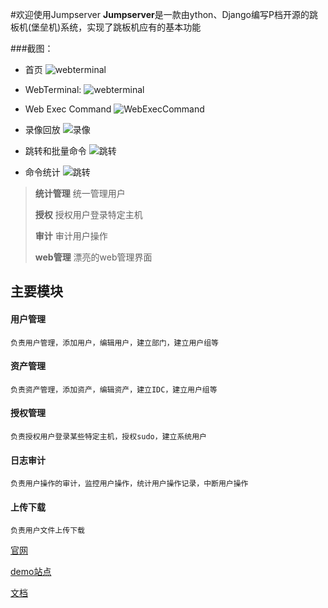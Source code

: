 #欢迎使用Jumpserver
**Jumpserver**是一款由ython、Django编写P档开源的跳板机(堡垒机)系统，实现了跳板机应有的基本功能

###截图：

* 首页
![webterminal](https://github.com/ibuler/static/raw/master/jumpserver3/index.jpeg)

* WebTerminal:
![webterminal](https://github.com/ibuler/static/raw/master/jumpserver3/webTerminal.gif)

* Web Exec Command
![WebExecCommand](https://github.com/ibuler/static/raw/master/jumpserver3/webExec.gif)

* 录像回放
![录像](https://github.com/ibuler/static/raw/master/jumpserver3/record.gif)

* 跳转和批量命令
![跳转](https://github.com/ibuler/static/raw/master/jumpserver3/connect.gif)

* 命令统计
![跳转](https://github.com/ibuler/static/raw/master/jumpserver3/command.png)


> **统计管理** 统一管理用户 
> 
> **授权** 授权用户登录特定主机
> 
> **审计** 审计用户操作
> 
> **web管理** 漂亮的web管理界面

## 主要模块
#### 用户管理 ####
	负责用户管理，添加用户，编辑用户，建立部门，建立用户组等
#### 资产管理 ####
	负责资产管理，添加资产，编辑资产，建立IDC，建立用户组等
#### 授权管理 ####
	负责授权用户登录某些特定主机，授权sudo，建立系统用户
#### 日志审计 ####
	负责用户操作的审计，监控用户操作，统计用户操作记录，中断用户操作
#### 上传下载 ####
	负责用户文件上传下载

[官网](http://www.jumpserver.org)

[demo站点](http://demo.jumpserver.org)

[文档](./docs)



